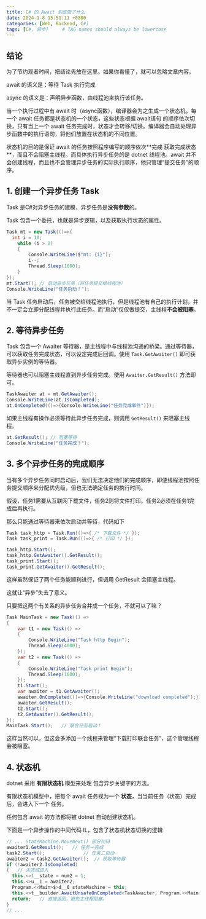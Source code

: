 ```yaml
---
title: C# 的 Await 到底做了什么
date: 2024-1-8 15:51:11 +0800
categories: [Web, Backend, C#]
tags: [C#, 异步]     # TAG names should always be lowercase
---
```


## 结论

为了节约观者时间，把结论先放在这里。如果你看懂了，就可以忽略文章内容。

await 的语义是：等待 Task 执行完成

async 的语义是：声明异步函数，由线程池来执行该任务。

当一个执行过程中有 await 时（async函数），编译器会为之生成一个状态机。每一个 await 任务都是状态机的一个状态，这些状态根据 await语句 的顺序依次切换，只有当上一个 await 任务完成时，状态才会转移/切换。编译器会自动处理异步函数中的执行语句，将他们放置在状态机的不同位置。

状态机的目的是保证 await 的任务按照程序编写的顺序依次**~~完成~~ 获取完成状态**，而且不会阻塞主线程。而具体执行异步任务的是 dotnet 线程池。await 并不会创建线程，而且也不会管理异步任务的实际执行顺序，他只管理“提交任务”的顺序。

## 1. 创建一个异步任务 Task

Task 是C#对异步任务的建模，异步任务是**没有参数**的。

Task 包含一个委托，也就是异步逻辑，以及获取执行状态的属性。

```C#
Task mt = new Task(()=>{
  int i = 10;
    while (i > 0)
    {
        Console.WriteLine($"mt: {i}");
        i--;
        Thread.Sleep(1000);
    }
});
mt.Start();	// 启动异步任务（将任务提交给线程池）
Console.WriteLine("任务启动！");
```

当 Task 任务启动后，任务被交给线程池执行，但是线程池有自己的执行计划，并不一定会立即分配线程并执行此任务。而“启动”仅仅做提交，主线程**不会被阻塞**。

## 2. 等待异步任务

Task 包含一个 Awaiter 等待器，是主线程中与线程池沟通的桥梁。通过等待器，可以获取任务完成状态，可以设定完成后回调。使用 `Task.GetAwaiter()` 即可获取异步实例的等待器。

等待器也可以阻塞主线程直到异步任务完成。使用 `Awaiter.GetResult()` 方法即可。

```C#
TaskAwaiter at = mt.GetAwaiter();
Console.WriteLine(at.IsCompleted);
at.OnCompleted(()=>{Console.WriteLine("任务完成事件")});
```

如果主线程有操作必须等待此异步任务完成，则调用 `GetResult()` 来阻塞主线程。

```C#
at.GetResult(); // 阻塞等待
Console.WriteLine("任务完成！");
```

## 3. 多个异步任务的完成顺序

当有多个异步任务同时启动后，我们无法决定他们的完成顺序，即便线程池按照任务提交顺序来分配优先级，但也无法确定任务的执行时间。

假设，任务1需要从互联网下载文件，任务2则将文件打印。任务2必须在任务1完成后再执行。

那么只能通过等待器来依次启动并等待，代码如下

```C#
Task task_http = Task.Run(()=>{ /* 下载文件 */ });
Task task_print = Task.Run(()=>{ /* 打印 */ });

task_http.Start();
task_http.GetAwaiter().GetResult();
task_print.Start();
task_print.GetAwaiter().GetResult();
```

这样虽然保证了两个任务能顺利进行，但调用 GetResult 会阻塞主线程。

这就让“异步”失去了意义。

只要把这两个有关系的异步任务合并成一个任务，不就可以了嘛？

```C#
Task MainTask = new Task(() =>
{
    var t1 = new Task(() =>
    {
        Console.WriteLine("Task http Begin");
        Thread.Sleep(4000);
    });
    var t2 = new Task(() =>
    {
        Console.WriteLine("Task print Begin");
        Thread.Sleep(1000);
    });
    t1.Start();
    var awaiter = t1.GetAwaiter();
    awaiter.OnCompleted(()=>{Console.WriteLine("download completed");});
    awaiter.GetResult();
    t2.Start();
    t2.GetAwaiter().GetResult();
});
MainTask.Start();	// 联合任务启动！
```

这样当然可以，但这会多添加一个线程来管理“下载打印联合任务”，这个管理线程会被阻塞。

## 4. 状态机

dotnet 采用 **有限状态机** 模型来处理 包含异步关键字的方法。

有限状态机模型中，把每个 await 任务视为一个 **状态**，当当前任务（状态）完成后，会进入下一个 任务。

任何包含 await 的方法都将被 dotnet 自动创建状态机。

下面是一个异步操作的中间代码 IL，包含了状态机状态切换的逻辑

```c#
// ... StateMachine.MoveNext() 部分代码
awaiter1.GetResult();	// 任务一完成
task2.Start();				// 任务二启动
awaiter2 = task2.GetAwaiter();	// 获取等待器
if (!awaiter2.IsCompleted)
{	// 未完成进入
  this.<>1__state = num2 = 1;
  this.<>u__1 = awaiter2;
  Program.<<Main>$>d__0 stateMachine = this;
  this.<>t__builder.AwaitUnsafeOnCompleted<TaskAwaiter, Program.<<Main>$>d__0>(ref awaiter2, ref stateMachine);	// 配置 任务二完成后的行为（哪个状态机哪个任务，从而去执行状态转移函数, 就是这个 MoveNext）
  return;	// 直接返回，避免主线程阻塞。
}
// ...
```









